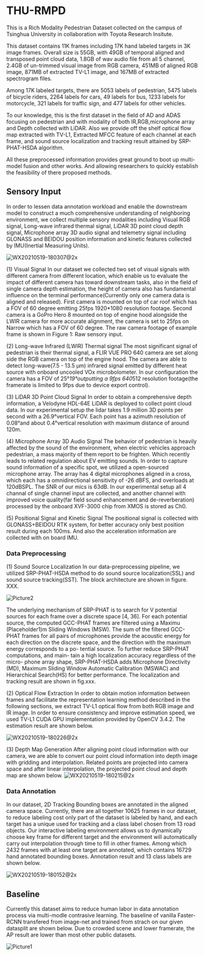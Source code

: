 # THU-RMPD
This is a Rich Modality Pedestrian Dataset collected on the campus of Tsinghua University in collaboration with Toyota Research Insitute. 

This dataset contains 11K frames including 17K hand labeled targets in 3K image frames. Overall size is 55GB, with 49GB of temporal aligned and transposed point cloud data, 1.8GB of wav audio file from all 5 channel, 2.4GB of un-trimmed visual image from RGB camera, 451MB of aligned RGB image, 871MB of extracted TV-L1 image, and 167MB of extracted spectrogram files. 

Among 17K labeled targets, there are 5053 labels of pedestrian, 5475 labels of bicycle riders, 2264 labels for cars, 49 labels for bus, 1233 labels for motorcycle, 321 labels for traffic sign, and 477 labels for other vehicles.

To our knowledge, this is the first dataset in the field of AD and ADAS focusing on pedestrian and with modality of both IR,RGB,microphone array and Depth collected with LiDAR. Also we provide off the shelf optical flow map extracted with TV-L1, Extracted MFCC feature of each channel at each frame, and sound source localization and tracking result attained by SRP-PHAT-HSDA algorithm.

All these preprocessed information provides great ground to boot up multi-model fusion and other works. And allowing researchers to quickly establish the feasibility of there proposed methods.

## Sensory Input
In order to lessen data annotation workload and enable the downstream model to construct a much comprehensive understanding of neighboring environment, we collect multiple sensory modalities including Visual RGB signal, Long-wave infrared thermal signal, LiDAR 3D point cloud depth signal, Microphone array 3D audio signal and telemetry signal including GLONASS and BEIDOU position information and kinetic features collected by IMU(Inertial Measuring Units).

![WX20210519-180307@2x](./images/WX20210519-180307@2x.png)

(1)	Visual Signal
In our dataset we collected two set of visual signals with different camera from different location, which enable us to evaluate the impact of different camera has toward downstream tasks, also in the field of single camera depth estimation, the height of camera also has fundamental influence on the terminal performance(Currently only one camera data is aligned and released). First camera is mounted on top of car roof which has a FOV of 60 degree emitting 25fps 1920*1080 resolution footage. Second camera is a GoPro Hero 8 mounted on top of engine hood alongside the LWIR camera for more accurate alignment, the camera is set to 25fps on Narrow which has a FOV of 60 degree. The raw camera footage of example frame is shown in Figure 1: Raw sensory input.

(2)	Long-wave Infrared (LWIR) Thermal signal
The most significant signal of pedestrian is their thermal signal, a FLIR VUE PRO 640 camera are set along side the RGB camera on top of the engine hood. The camera are able to detect long-wave(7.5 - 13.5 µm) infrared signal emitted by different heat source with onboard uncooled VOx microbolometer. In our configuration the camera has a FOV of 25°*19°outputting a 9fps 640*512 resolution footage(the framerate is limited to 9fps due to device export control).

(3)	LiDAR 3D Point Cloud Signal
In order to obtain a comprehensive depth information, a Velodyne HDL-64E LiDAR is deployed to collect point cloud data. In our experimental setup the lidar takes 1.9 million 3D points per second with a 26.9°vertical FOV. Each point has a azimuth resolution of 0.08°and about 0.4°vertical resolution with maximum distance of around 120m.

(4)	Microphone Array 3D Audio Signal
The behavior of pedestrian is heavily affected by the sound of the environment, when electric vehicles approach pedestrian, a mass majority of them report to be frighten. Which recently leads to related regulation about EV emitting sounds. In order to capture sound information of a specific spot, we utilized a open-sourced microphone array. The array has 4 digital microphones aligned in a cross, which each has a omnidirectional sensitivity of -26 dBFS, and overloads at 120dBSPL. The SNR of our mics is 63dB. In our experimental setup all 4 channal of single channel input are collected, and another channel with improved voice quality(far field sound enhancement and de-reverberation) processed by the onboard XVF-3000 chip from XMOS is stored as Ch0. 

(5)	Positional Signal and Kinetic Signal
The positional signal is collected with GLONASS+BEIDOU RTK system, for better accuracy only best position result during each 100ms. And also the acceleration information are collected with on board IMU.

### Data Preprocessing

(1)	Sound Source Localization
In our data-preprocessing pipeline, we utilized SRP-PHAT-HSDA method  to do sound source localization(SSL) and sound source tracking(SST). The block architecture are shown in figure. XXX.

![Picture2](./images/Picture2.png)

The underlying mechanism of SRP-PHAT is to search for V potential sources for each frame over a discrete space [4, 36]. For each potential source, the computed GCC-PHAT frames are filtered using a Maximu (Placeholder1)m Sliding Windows (MSW). The sum of the filtered GCC-PHAT frames for all pairs of microphones provide the acoustic energy for each direction on the discrete space, and the direction with the maximum energy corresponds to a po- tential source. To further reduce SRP-PHAT computations, and main- tain a high localization accuracy regardless of the micro- phone array shape, SRP-PHAT-HSDA adds Microphone Directivity (MD), Maximum Sliding Window Automatic Calibration (MSWAC) and Hierarchical Search(HS) for better performance.
The localization and tracking result are shown in fig.xxx.

(2)	Optical Flow Extraction
In order to obtain motion information between frames and facilitate the representation learning method described in the following sections, we extract TV-L1 optical flow  from both RGB image and IR image. In order to ensure consistency and improve estimation speed, we used TV-L1 CUDA GPU implementation provided by OpenCV 3.4.2. The estimation result are shown below.

![WX20210519-180226@2x](./images/WX20210519-180226@2x.png)

(3)	Depth Map Generation
After aligning point cloud information with our camera, we are able to convert our point cloud information into depth image with gridding and interpolation. Related points are projected into camera space and after linear interpolation, the projected point cloud and depth map are shown below.
 ![WX20210519-180215@2x](./images/WX20210519-180215@2x.png)


### Data Annotation
In our dataset, 2D Tracking Bounding boxes are annotated in the aligned camera space. Currently, there are all together 10625 frames in our dataset, to reduce labeling cost only part of the dataset is labeled by hand, and each target has a unique used for tracking and a class label chosen from 13 road objects. Our interactive labeling environment allows us to dynamically choose key frame for different target and the environment will automatically carry out interpolation through time to fill in other frames. Among which 2432 frames with at least one target are annotated, which contains 16729 hand annotated bounding boxes. Annotation result and 13 class labels are shown below.

![WX20210519-180152@2x](./images/WX20210519-180152@2x.png)

## Baseline

Currently this dataset aims to reduce human labor in data annotation process via multi-modle contrasive learning. The baseline of vanilla Faster-RCNN transfered from image-net and trained from strach on our given datasplit are shown below. Due to crowded scene and lower framerate, the AP result are lower than most other public datasets.

 ![Picture1](./images/Picture1.png)

